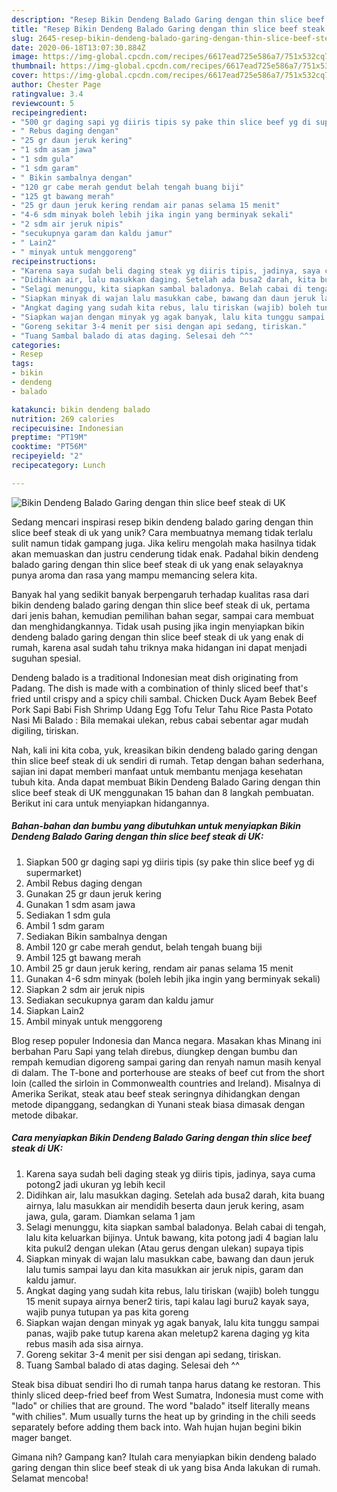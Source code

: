 ```yaml
---
description: "Resep Bikin Dendeng Balado Garing dengan thin slice beef steak di UK Anti Gagal"
title: "Resep Bikin Dendeng Balado Garing dengan thin slice beef steak di UK Anti Gagal"
slug: 2645-resep-bikin-dendeng-balado-garing-dengan-thin-slice-beef-steak-di-uk-anti-gagal
date: 2020-06-18T13:07:30.884Z
image: https://img-global.cpcdn.com/recipes/6617ead725e586a7/751x532cq70/bikin-dendeng-balado-garing-dengan-thin-slice-beef-steak-di-uk-foto-resep-utama.jpg
thumbnail: https://img-global.cpcdn.com/recipes/6617ead725e586a7/751x532cq70/bikin-dendeng-balado-garing-dengan-thin-slice-beef-steak-di-uk-foto-resep-utama.jpg
cover: https://img-global.cpcdn.com/recipes/6617ead725e586a7/751x532cq70/bikin-dendeng-balado-garing-dengan-thin-slice-beef-steak-di-uk-foto-resep-utama.jpg
author: Chester Page
ratingvalue: 3.4
reviewcount: 5
recipeingredient:
- "500 gr daging sapi yg diiris tipis sy pake thin slice beef yg di supermarket"
- " Rebus daging dengan"
- "25 gr daun jeruk kering"
- "1 sdm asam jawa"
- "1 sdm gula"
- "1 sdm garam"
- " Bikin sambalnya dengan"
- "120 gr cabe merah gendut belah tengah buang biji"
- "125 gt bawang merah"
- "25 gr daun jeruk kering rendam air panas selama 15 menit"
- "4-6 sdm minyak boleh lebih jika ingin yang berminyak sekali"
- "2 sdm air jeruk nipis"
- "secukupnya garam dan kaldu jamur"
- " Lain2"
- " minyak untuk menggoreng"
recipeinstructions:
- "Karena saya sudah beli daging steak yg diiris tipis, jadinya, saya cuma potong2 jadi ukuran yg lebih kecil"
- "Didihkan air, lalu masukkan daging. Setelah ada busa2 darah, kita buang airnya, lalu masukkan air mendidih beserta daun jeruk kering, asam jawa, gula, garam. Diamkan selama 1 jam"
- "Selagi menunggu, kita siapkan sambal baladonya. Belah cabai di tengah, lalu kita keluarkan bijinya. Untuk bawang, kita potong jadi 4 bagian lalu kita pukul2 dengan ulekan (Atau gerus dengan ulekan) supaya tipis"
- "Siapkan minyak di wajan lalu masukkan cabe, bawang dan daun jeruk lalu tumis sampai layu dan kita masukkan air jeruk nipis, garam dan kaldu jamur."
- "Angkat daging yang sudah kita rebus, lalu tiriskan (wajib) boleh tunggu 15 menit supaya airnya bener2 tiris, tapi kalau lagi buru2 kayak saya, wajib punya tutupan ya pas kita goreng"
- "Siapkan wajan dengan minyak yg agak banyak, lalu kita tunggu sampai panas, wajib pake tutup karena akan meletup2 karena daging yg kita rebus masih ada sisa airnya."
- "Goreng sekitar 3-4 menit per sisi dengan api sedang, tiriskan."
- "Tuang Sambal balado di atas daging. Selesai deh ^^"
categories:
- Resep
tags:
- bikin
- dendeng
- balado

katakunci: bikin dendeng balado 
nutrition: 269 calories
recipecuisine: Indonesian
preptime: "PT19M"
cooktime: "PT56M"
recipeyield: "2"
recipecategory: Lunch

---
```



![Bikin Dendeng Balado Garing dengan thin slice beef steak di UK](https://img-global.cpcdn.com/recipes/6617ead725e586a7/751x532cq70/bikin-dendeng-balado-garing-dengan-thin-slice-beef-steak-di-uk-foto-resep-utama.jpg)

Sedang mencari inspirasi resep bikin dendeng balado garing dengan thin slice beef steak di uk yang unik? Cara membuatnya memang tidak terlalu sulit namun tidak gampang juga. Jika keliru mengolah maka hasilnya tidak akan memuaskan dan justru cenderung tidak enak. Padahal bikin dendeng balado garing dengan thin slice beef steak di uk yang enak selayaknya punya aroma dan rasa yang mampu memancing selera kita.

Banyak hal yang sedikit banyak berpengaruh terhadap kualitas rasa dari bikin dendeng balado garing dengan thin slice beef steak di uk, pertama dari jenis bahan, kemudian pemilihan bahan segar, sampai cara membuat dan menghidangkannya. Tidak usah pusing jika ingin menyiapkan bikin dendeng balado garing dengan thin slice beef steak di uk yang enak di rumah, karena asal sudah tahu triknya maka hidangan ini dapat menjadi suguhan spesial.

Dendeng balado is a traditional Indonesian meat dish originating from Padang. The dish is made with a combination of thinly sliced beef that&#39;s fried until crispy and a spicy chili sambal. Chicken Duck Ayam Bebek Beef Pork Sapi Babi Fish Shrimp Udang Egg Tofu Telur Tahu Rice Pasta Potato Nasi Mi Balado : Bila memakai ulekan, rebus cabai sebentar agar mudah digiling, tiriskan.


Nah, kali ini kita coba, yuk, kreasikan bikin dendeng balado garing dengan thin slice beef steak di uk sendiri di rumah. Tetap dengan bahan sederhana, sajian ini dapat memberi manfaat untuk membantu menjaga kesehatan tubuh kita. Anda dapat membuat Bikin Dendeng Balado Garing dengan thin slice beef steak di UK menggunakan 15 bahan dan 8 langkah pembuatan. Berikut ini cara untuk menyiapkan hidangannya.

<!--inarticleads1-->

##### Bahan-bahan dan bumbu yang dibutuhkan untuk menyiapkan Bikin Dendeng Balado Garing dengan thin slice beef steak di UK:

1. Siapkan 500 gr daging sapi yg diiris tipis (sy pake thin slice beef yg di supermarket)
1. Ambil  Rebus daging dengan
1. Gunakan 25 gr daun jeruk kering
1. Gunakan 1 sdm asam jawa
1. Sediakan 1 sdm gula
1. Ambil 1 sdm garam
1. Sediakan  Bikin sambalnya dengan
1. Ambil 120 gr cabe merah gendut, belah tengah buang biji
1. Ambil 125 gt bawang merah
1. Ambil 25 gr daun jeruk kering, rendam air panas selama 15 menit
1. Gunakan 4-6 sdm minyak (boleh lebih jika ingin yang berminyak sekali)
1. Siapkan 2 sdm air jeruk nipis
1. Sediakan secukupnya garam dan kaldu jamur
1. Siapkan  Lain2
1. Ambil  minyak untuk menggoreng


Blog resep populer Indonesia dan Manca negara. Masakan khas Minang ini berbahan Paru Sapi yang telah direbus, diungkep dengan bumbu dan rempah kemudian digoreng sampai garing dan renyah namun masih kenyal di dalam. The T-bone and porterhouse are steaks of beef cut from the short loin (called the sirloin in Commonwealth countries and Ireland). Misalnya di Amerika Serikat, steak atau beef steak seringnya dihidangkan dengan metode dipanggang, sedangkan di Yunani steak biasa dimasak dengan metode dibakar. 

<!--inarticleads2-->

##### Cara menyiapkan Bikin Dendeng Balado Garing dengan thin slice beef steak di UK:

1. Karena saya sudah beli daging steak yg diiris tipis, jadinya, saya cuma potong2 jadi ukuran yg lebih kecil
1. Didihkan air, lalu masukkan daging. Setelah ada busa2 darah, kita buang airnya, lalu masukkan air mendidih beserta daun jeruk kering, asam jawa, gula, garam. Diamkan selama 1 jam
1. Selagi menunggu, kita siapkan sambal baladonya. Belah cabai di tengah, lalu kita keluarkan bijinya. Untuk bawang, kita potong jadi 4 bagian lalu kita pukul2 dengan ulekan (Atau gerus dengan ulekan) supaya tipis
1. Siapkan minyak di wajan lalu masukkan cabe, bawang dan daun jeruk lalu tumis sampai layu dan kita masukkan air jeruk nipis, garam dan kaldu jamur.
1. Angkat daging yang sudah kita rebus, lalu tiriskan (wajib) boleh tunggu 15 menit supaya airnya bener2 tiris, tapi kalau lagi buru2 kayak saya, wajib punya tutupan ya pas kita goreng
1. Siapkan wajan dengan minyak yg agak banyak, lalu kita tunggu sampai panas, wajib pake tutup karena akan meletup2 karena daging yg kita rebus masih ada sisa airnya.
1. Goreng sekitar 3-4 menit per sisi dengan api sedang, tiriskan.
1. Tuang Sambal balado di atas daging. Selesai deh ^^


Steak bisa dibuat sendiri lho di rumah tanpa harus datang ke restoran. This thinly sliced deep-fried beef from West Sumatra, Indonesia must come with &#34;lado&#34; or chilies that are ground. The word &#34;balado&#34; itself literally means &#34;with chilies&#34;. Mum usually turns the heat up by grinding in the chili seeds separately before adding them back into. Wah hujan hujan begini bikin mager banget. 

Gimana nih? Gampang kan? Itulah cara menyiapkan bikin dendeng balado garing dengan thin slice beef steak di uk yang bisa Anda lakukan di rumah. Selamat mencoba!
